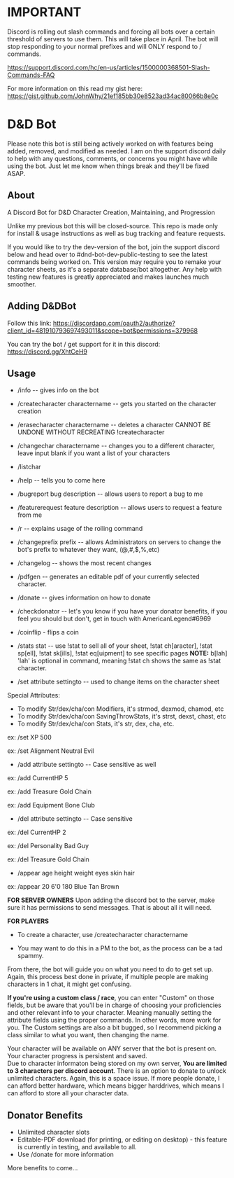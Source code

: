 # IMPORTANT

Discord is rolling out slash commands and forcing all bots over a certain threshold of servers to use them.  This will take place in April.  The bot will stop responding to your normal prefixes and will ONLY respond to / commands.

https://support.discord.com/hc/en-us/articles/1500000368501-Slash-Commands-FAQ

For more information on this read my gist here: https://gist.github.com/JohnWhy/21ef185bb30e8523ad34ac80066b8e0c

# D&D Bot

Please note this bot is still being actively worked on with features being added, removed, and modified as needed.  I am on the support discord daily to help with any questions, comments, or concerns you might have while using the bot.  Just let me know when things break and they'll be fixed ASAP.

## About
A Discord Bot for D&amp;D Character Creation, Maintaining, and Progression

Unlike my previous bot this will be closed-source.  This repo is made only for install & usage instructions as well as bug tracking and feature requests.

If you would like to try the dev-version of the bot, join the support discord below and head over to #dnd-bot-dev-public-testing to see the latest commands being worked on.  This version may require you to remake your character sheets, as it's a separate database/bot altogether.  Any help with testing new features is greatly appreciated and makes launches much smoother.

## Adding D&DBot

Follow this link: https://discordapp.com/oauth2/authorize?client_id=481910793697493011&scope=bot&permissions=379968

You can try the bot / get support for it in this discord: https://discord.gg/XhtCeH9

## Usage
- /info -- gives info on the bot
- /createcharacter charactername -- gets you started on the character creation
- /erasecharacter charactername -- deletes a character CANNOT BE UNDONE WITHOUT RECREATING !createcharacter
- /changechar charactername -- changes you to a different character, leave input blank if you want a list of your characters
- /listchar
- /help -- tells you to come here
- /bugreport bug description -- allows users to report a bug to me
- /featurerequest feature description -- allows users to request a feature from me
- /r -- explains usage of the rolling command
- /changeprefix prefix -- allows Administrators on servers to change the bot's prefix to whatever they want, (@,#,$,%,etc)
- /changelog -- shows the most recent changes
- /pdfgen -- generates an editable pdf of your currently selected character.
- /donate -- gives information on how to donate
- /checkdonator -- let's you know if you have your donator benefits, if you feel you should but don't, get in touch with AmericanLegend#6969
- /coinflip - flips a coin
- /stats stat -- use !stat to sell all of your sheet, !stat ch[aracter], !stat sp[ell], !stat sk[ills], !stat eq[uipment] to see specific pages **NOTE:** b[lah] 'lah' is optional in command, meaning !stat ch shows the same as !stat character.

- /set attribute settingto -- used to change items on the character sheet

Special Attributes: 
* To modify Str/dex/cha/con Modifiers, it's strmod, dexmod, chamod, etc
* To modify Str/dex/cha/con SavingThrowStats, it's strst, dexst, chast, etc
* To modify Str/dex/cha/con Stats, it's str, dex, cha, etc.

ex: /set XP 500

ex: /set Alignment Neutral Evil

- /add attribute settingto -- Case sensitive as well

ex: /add CurrentHP 5

ex: /add Treasure Gold Chain

ex: /add Equipment Bone Club

- /del attribute settingto -- Case sensitive

ex: /del CurrentHP 2

ex: /del Personality Bad Guy

ex: /del Treasure Gold Chain

- /appear age height weight eyes skin hair

ex: /appear 20 6'0 180 Blue Tan Brown

**FOR SERVER OWNERS**
Upon adding the discord bot to the server, make sure it has permissions to send messages.  That is about all it will need.

**FOR PLAYERS**
* To create a character, use /createcharacter charactername
- You may want to do this in a PM to the bot, as the process can be a tad spammy.

From there, the bot will guide you on what you need to do to get set up.  Again, this process best done in private, if multiple people are making characters in 1 chat, it might get confusing.

**If you're using a custom class / race**, you can enter "Custom" on those fields, but be aware that you'll be in charge of choosing your proficiencies and other relevant info to your character.  Meaning manually setting the attribute fields using the proper commands.  In other words, more work for you.  The Custom settings are also a bit bugged, so I recommend picking a class similar to what you want, then changing the name.

Your character will be available on ANY server that the bot is present on.  Your character progress is persistent and saved.  
Due to character informaton being stored on my own server, **You are limited to 3 characters per discord account**.  There is an option to donate to unlock unlimited characters.  Again, this is a space issue.  If more people donate, I can afford better hardware, which means bigger harddrives, which means I can afford to store all your character data.

## Donator Benefits
* Unlimited character slots
* Editable-PDF download (for printing, or editing on desktop) - this feature is currently in testing, and available to all.
* Use /donate for more information

More benefits to come...
